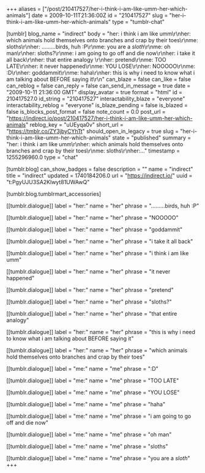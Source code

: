 +++
aliases = ["/post/210417527/her-i-think-i-am-like-umm-her-which-animals"]
date = 2009-10-11T21:36:00Z
id = "210417527"
slug = "her-i-think-i-am-like-umm-her-which-animals"
type = "tumblr-chat"

[tumblr]
blog_name = "indirect"
body = "her: i think i am like umm\r\nher: which animals hold themselves onto branches and crap by their toes\r\nme: sloths\r\nher: .........birds, huh :P\r\nme: you are a _sloth_\r\nme: oh man\r\nher: sloths?\r\nme: i am going to go off and die now\r\nher: i take it all back\r\nher: that entire analogy \r\nher: pretend\r\nme: TOO LATE\r\nher: it never happened\r\nme: YOU LOSE\r\nher: NOOOOO\r\nme: :D\r\nher: goddammit\r\nme: haha\r\nher: this is why i need to know what i am talking about BEFORE saying it\r\n"
can_blaze = false
can_like = false
can_reblog = false
can_reply = false
can_send_in_message = true
date = "2009-10-11 21:36:00 GMT"
display_avatar = true
format = "html"
id = 210417527.0
id_string = "210417527"
interactability_blaze = "everyone"
interactability_reblog = "everyone"
is_blaze_pending = false
is_blazed = false
is_blocks_post_format = false
note_count = 0.0
post_url = "https://indirect.io/post/210417527/her-i-think-i-am-like-umm-her-which-animals"
reblog_key = "uUEyqa0v"
short_url = "https://tmblr.co/ZY3jbyCYhTt"
should_open_in_legacy = true
slug = "her-i-think-i-am-like-umm-her-which-animals"
state = "published"
summary = "her: i think i am like umm\r\nher: which animals hold themselves onto branches and crap by their toes\r\nme: sloths\r\nher:..."
timestamp = 1255296960.0
type = "chat"

[tumblr.blog]
can_show_badges = false
description = ""
name = "indirect"
title = "indirect"
updated = 1740184206.0
url = "https://indirect.io/"
uuid = "t:PgyUJU3SA2Klwyt81UWAwQ"

[tumblr.blog.tumblrmart_accessories]

[[tumblr.dialogue]]
label = "her:"
name = "her"
phrase = ".........birds, huh :P"

[[tumblr.dialogue]]
label = "her:"
name = "her"
phrase = "NOOOOO"

[[tumblr.dialogue]]
label = "her:"
name = "her"
phrase = "goddammit"

[[tumblr.dialogue]]
label = "her:"
name = "her"
phrase = "i take it all back"

[[tumblr.dialogue]]
label = "her:"
name = "her"
phrase = "i think i am like umm"

[[tumblr.dialogue]]
label = "her:"
name = "her"
phrase = "it never happened"

[[tumblr.dialogue]]
label = "her:"
name = "her"
phrase = "pretend"

[[tumblr.dialogue]]
label = "her:"
name = "her"
phrase = "sloths?"

[[tumblr.dialogue]]
label = "her:"
name = "her"
phrase = "that entire analogy"

[[tumblr.dialogue]]
label = "her:"
name = "her"
phrase = "this is why i need to know what i am talking about BEFORE saying it"

[[tumblr.dialogue]]
label = "her:"
name = "her"
phrase = "which animals hold themselves onto branches and crap by their toes"

[[tumblr.dialogue]]
label = "me:"
name = "me"
phrase = ":D"

[[tumblr.dialogue]]
label = "me:"
name = "me"
phrase = "TOO LATE"

[[tumblr.dialogue]]
label = "me:"
name = "me"
phrase = "YOU LOSE"

[[tumblr.dialogue]]
label = "me:"
name = "me"
phrase = "haha"

[[tumblr.dialogue]]
label = "me:"
name = "me"
phrase = "i am going to go off and die now"

[[tumblr.dialogue]]
label = "me:"
name = "me"
phrase = "oh man"

[[tumblr.dialogue]]
label = "me:"
name = "me"
phrase = "sloths"

[[tumblr.dialogue]]
label = "me:"
name = "me"
phrase = "you are a _sloth_"
+++
